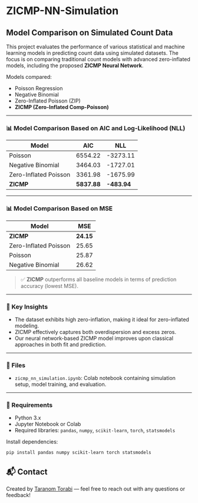 # ZICMP-NN-Simulation

## Model Comparison on Simulated Count Data

This project evaluates the performance of various statistical and machine learning models in predicting count data using simulated datasets. The focus is on comparing traditional count models with advanced zero-inflated models, including the proposed **ZICMP Neural Network**.

Models compared:
- Poisson Regression
- Negative Binomial
- Zero-Inflated Poisson (ZIP)
- **ZICMP (Zero-Inflated Comp-Poisson)**

---

### 📊 Model Comparison Based on AIC and Log-Likelihood (NLL)

| Model                    | AIC      | NLL       |
|--------------------------|----------|----------|
| Poisson                  | 6554.22   | -3273.11  |
| Negative Binomial        | 3464.03   | -1727.01  |
| Zero-Inflated Poisson    | 3361.98   | -1675.99  |
| **ZICMP**         | **5837.88** | **-483.94** |


---

### 📊 Model Comparison Based on MSE

| Model                    | MSE     |
|--------------------------|---------|
| **ZICMP**               | **24.15**   |
| Zero-Inflated Poisson    | 25.65   |
| Poisson                  | 25.87   |
| Negative Binomial        | 26.62   |

> ✅ **ZICMP** outperforms all baseline models in terms of prediction accuracy (lowest MSE).

---

### 🧠 Key Insights

- The dataset exhibits high zero-inflation, making it ideal for zero-inflated modeling.
- ZICMP effectively captures both overdispersion and excess zeros.
- Our neural network-based ZICMP model improves upon classical approaches in both fit and prediction.

---

### 📁 Files

- `zicmp_nn_simulation.ipynb`: Colab notebook containing simulation setup, model training, and evaluation.

---

### 🔧 Requirements

- Python 3.x
- Jupyter Notebook or Colab
- Required libraries: `pandas`, `numpy`, `scikit-learn`, `torch`, `statsmodels`

Install dependencies:
```bash
pip install pandas numpy scikit-learn torch statsmodels
```

## 📬 Contact

Created by [Taranom Torabi](mailto:taranom.torabi1377@gmail.com) — feel free to reach out with any questions or feedback!
